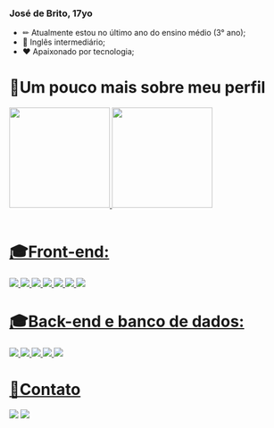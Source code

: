 ### José de Brito, 17yo

- ✏ Atualmente estou no último ano do ensino médio (3° ano);
- 🌱 Inglês intermediário;
- ❤ Apaixonado por tecnologia;
<h1>📌Um pouco mais sobre meu perfil</h1>
<div>
  <a href="https://github.com/josephbrito">
  <img height="180em" src="https://github-readme-stats.vercel.app/api?username=josephbrito&show_icons=true&theme=dracula&include_all_commits=true&count_private=true"/>
  <img height="180em" src="https://github-readme-stats.vercel.app/api/top-langs/?username=josephbrito&layout=compact&langs_count=7&theme=dracula"/>
</div>
   <div>
    
  </div>
  <br />
  
  <div><h1>🎓Front-end:</h1></div>
 <div style="display: inline_block">
  <img src="https://img.shields.io/badge/HTML5-E34F26?style=for-the-badge&logo=html5&logoColor=white" />
  <img src="https://img.shields.io/badge/CSS3-1572B6?style=for-the-badge&logo=css3&logoColor=white" />
  <img src="https://img.shields.io/badge/Sass-CC6699?style=for-the-badge&logo=sass&logoColor=white" />
  <img src="https://img.shields.io/badge/JavaScript-323330?style=for-the-badge&logo=javascript&logoColor=F7DF1E" />
  <img src="https://img.shields.io/badge/TypeScript-007ACC?style=for-the-badge&logo=typescript&logoColor=white" />
  <img src="https://img.shields.io/badge/React-20232A?style=for-the-badge&logo=react&logoColor=61DAFB" />
  <img src="https://img.shields.io/badge/next.js-000000?style=for-the-badge&logo=nextdotjs&logoColor=white" />
</div>
  
<div><h1>🎓Back-end e banco de dados:</h1></div>
  <div style="display: inline_block">
  <img src="https://img.shields.io/badge/Node.js-339933?style=for-the-badge&logo=nodedotjs&logoColor=white" />
  <img src="https://img.shields.io/badge/nestjs-E0234E?style=for-the-badge&logo=nestjs&logoColor=white" />
  <img src="https://img.shields.io/badge/PostgreSQL-316192?style=for-the-badge&logo=postgresql&logoColor=white" />
  <img src="https://img.shields.io/badge/MongoDB-4EA94B?style=for-the-badge&logo=mongodb&logoColor=white" />
  <img src="https://img.shields.io/badge/GraphQl-E10098?style=for-the-badge&logo=graphql&logoColor=white" />
</div>
  
  <div><h1>📩Contato</h1></div>
    <div style="display: inline_block">
    <a href="https://www.linkedin.com/in/jos%C3%A9-brito-b14472215/" target="_blank"><img src="https://img.shields.io/badge/-LinkedIn-%230077B5?style=for-the-badge&logo=linkedin&logoColor=white" target="_blank"></a>
     <a href="mailto:josephbritogds@gmail.com"><img src="https://img.shields.io/badge/Gmail-D14836?style=for-the-badge&logo=gmail&logoColor=white"></a>
     
   </div>
